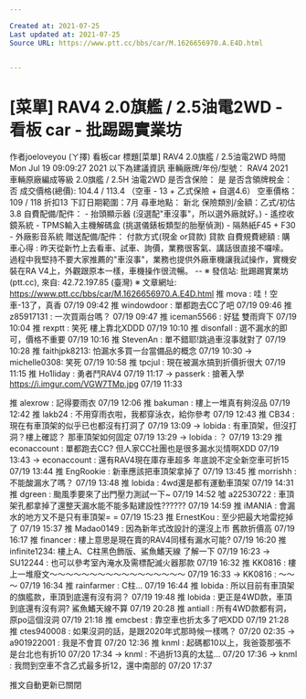 ```yaml
---

Created at: 2021-07-25
Last updated at: 2021-07-25
Source URL: https://www.ptt.cc/bbs/car/M.1626656970.A.E4D.html


---
```


# [菜單] RAV4 2.0旗艦 / 2.5油電2WD - 看板 car - 批踢踢實業坊


作者joeloveyou (ㄚ擇)
看板car
標題\[菜單\] RAV4 2.0旗艦 / 2.5油電2WD
時間Mon Jul 19 09:09:27 2021
以下為建議資訊 車輛廠牌/年份/型號： RAV4 2021 車輛原廠編成等級 2.0旗艦 / 2.5H 油電2WD 是否含保險： 是 是否含領牌稅金： 否 成交價格(總價): 104.4 / 113.4 （空車 - 13 + 乙式保險 + 自選4.6） 空車價格： 109 / 118 折扣13 下訂日期範圍：7月 尋車地點： 新北 保險類別/金額：乙式/初估3.8 自費配備/配件： - 抬頭顯示器 (沒選配"車沒事"，所以選外廠就好。) - 遙控收鏡系統 - TPMS輸入主機解碼盒 (挑選儀錶板類型的胎壓偵測) - 隔熱紙F45 + F30 - 外廠影音系統 贈送配備/配件： 付款方式(現金 or貸款) 貸款 自費規費總額 : 購車心得 : 昨天從新竹上去看車、試車、詢價，業務很客氣、講話很直接不囉嗦。 過程中我堅持不要大家推薦的"車沒事"，業務也提供外廠車機讓我試操作，實機安裝在RA V4上，外觀跟原本一樣，車機操作很流暢。 -- ※ 發信站: 批踢踢實業坊(ptt.cc), 來自: 42.72.197.85 (臺灣) ※ 文章網址: <https://www.ptt.cc/bbs/car/M.1626656970.A.E4D.html>
推 mova : 哇！空車-13了，真香 07/19 09:42
推 windowdoor : 單都跑去CC了吧 07/19 09:46
推 z85917131 : 一次買兩台嗎？ 07/19 09:47
推 iceman5566 : 好猛 雙雨齊下 07/19 10:04
推 rexptt : 笑死 樓上靠北XDDD 07/19 10:10
推 disonfall : 選不漏水的即可，價格不重要 07/19 10:16
推 StevenAn : 單不錯耶!跳過車沒事就對了 07/19 10:28
推 faithjpk8213: 怕漏水多買一台當備品的概念 07/19 10:30
→ michelle0308: 笑死 07/19 10:58
推 tpcjul : 現在被漏水搞到折價折很大 07/19 11:15
推 Ho1liday : 勇者鬥RAV4 07/19 11:17
→ passerk : 搶著入學 <https://i.imgur.com/VGW7TMp.jpg> 07/19 11:33

推 alexrow : 記得要雨衣 07/19 12:06
推 bakuman : 樓上一堆真有夠沒品 07/19 12:42
推 lakb24 : 不用穿雨衣啦，我都穿泳衣，給你參考 07/19 12:43
推 CB34 : 現在有車頂架的似乎已也都沒有打洞了 07/19 13:09
→ lobida : 有車頂架，但沒打洞？樓上確認？ 那車頂架如何固定 07/19 13:29
→ lobida : ？ 07/19 13:29
推 econaccount : 單都跑去CC? 但人家CC社團也是很多漏水災情啊XDD 07/19 13:43
→ econaccount : 還有RAV4現在庫存車超多 年底說不定全新空車可折15 07/19 13:44
推 EngRookie : 新車應該把車頂架拿掉了 07/19 13:45
推 morrishh : 不能酸漏水了嗎？ 07/19 13:48
推 lobida : 4wd還是都有運動車頂架 07/19 14:31
推 dgreen : 颱風季要來了出門壓力測試一下~ 07/19 14:52
噓 a22530722 : 車頂架孔都拿掉了還整天漏水能不能多點建設性?????? 07/19 14:59
推 iMANIA : 會漏水的地方又不是只有車頂架= = 07/19 15:23
推 ErnestKou : 至少把最大地雷挖掉了 07/19 15:37
推 Madao0149 : 因為新年式改設計的還沒上市 舊款折價高 07/19 16:17
推 financer : 樓上意思是現在賣的RAV4同樣有漏水可能? 07/19 16:20
推 infinite1234: 樓上A、C柱黑色飾版、鯊魚鰭天線 了解一下 07/19 16:23
→ SU12244 : 也可以參考室內淹水及需標配滅火器那款 07/19 16:32
推 KK0816 : 樓上一堆廢文～～～～～～～～～～～～～～～～～ 07/19 16:33
→ KK0816 : ～～～ 07/19 16:34
推 rainfarmer : C柱... 07/19 16:44
推 lobida : 所以目前有車頂架的旗艦款，車頂到底還有沒有洞？ 07/19 19:48
推 lobida : 更正是4WD款，車頂到底還有沒有洞? 鯊魚鰭天線不算 07/19 20:28
推 antiall : 所有4WD款都有洞，原po這個沒洞 07/19 21:18
推 emcbest : 靠空車也折太多了吧XDD 07/19 21:28
推 ctes940008 : 如果沒洞的話，是跟2020年式那時候一樣嗎？ 07/20 02:35
→ a901922001 : 我是不會買 07/20 12:36
推 knml : 起碼都10以上，我爸簽那張不是台北也有折10 07/20 17:34
→ knml : 不過折13真的太猛... 07/20 17:36
→ knml : 我問到空車不含乙式最多折12，還中南部的 07/20 17:37

推文自動更新已關閉

